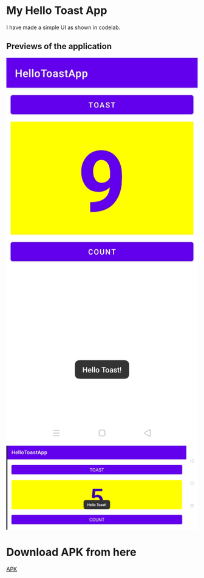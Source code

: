 # My Hello Toast App


I have made a simple UI as shown in codelab.


## Previews of the application

![](https://github.com/alein249/HelloToastApp/blob/master/app/src/main/res/drawable-v24/hello1.jpg)
![](https://github.com/alein249/HelloToastApp/blob/master/app/src/main/res/drawable-v24/hello2.jpg)

# Download APK from here

[APK](https://github.com/alein249/HelloToastApp/releases/download/hellotoastapp/app-debug.apk)
